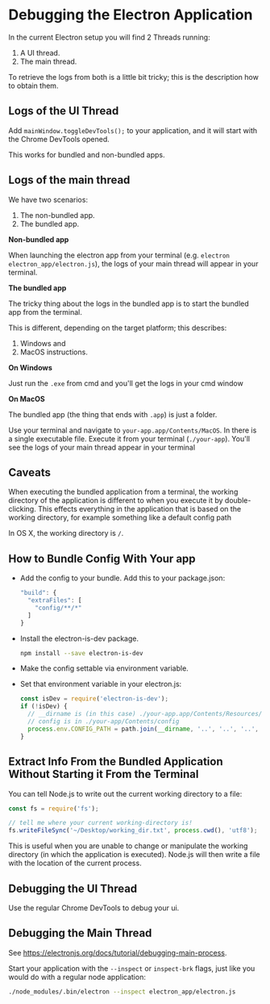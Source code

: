 # Debugging the Electron Application

In the current Electron setup you will find 2 Threads running:

1. A UI thread.
2. The main thread.

To retrieve the logs from both is a little bit tricky; this is the description
how to obtain them.

## Logs of the UI Thread

Add `mainWindow.toggleDevTools();` to your application, and it will start with
the Chrome DevTools opened.

This works for bundled and non-bundled apps.

## Logs of the main thread

We have two scenarios:

1. The non-bundled app.
1. The bundled app.

**Non-bundled app**

When launching the electron app from your terminal (e.g.  `electron
electron_app/electron.js`), the logs of your main thread will appear in your
terminal.

**The bundled app**

The tricky thing about the logs in the bundled app is to start the bundled app
from the terminal.

This is different, depending on the target platform; this describes:

1. Windows and
1. MacOS instructions.

**On Windows**

Just run the `.exe` from cmd and you'll get the logs in your cmd window

**On MacOS**

The bundled app (the thing that ends with `.app`) is just a folder.

Use your terminal and navigate to `your-app.app/Contents/MacOS`. In there is a
single executable file. Execute it from your terminal (`./your-app`). You'll
see the logs of your main thread appear in your terminal

## Caveats

When executing the bundled application from a terminal, the working directory
of the application is different to when you execute it by double-clicking. This
effects everything in the application that is based on the working directory,
for example something like a default config path

In OS X, the working directory is `/`.

## How to Bundle Config With Your app

- Add the config to your bundle. Add this to your package.json:

   ```JavaScript
   "build": {
     "extraFiles": [
       "config/**/*"
     ]
   }
   ```

- Install the electron-is-dev package.

   ```bash
   npm install --save electron-is-dev
   ```

- Make the config settable via environment variable.
- Set that environment variable in your electron.js:

   ```JavaScript
   const isDev = require('electron-is-dev');
   if (!isDev) {
     // __dirname is (in this case) ./your-app.app/Contents/Resources/app.asar/electron_app
     // config is in ./your-app/Contents/config
     process.env.CONFIG_PATH = path.join(__dirname, '..', '..', '..', 'config');
   }
   ```

## Extract Info From the Bundled Application Without Starting it From the Terminal

You can tell Node.js to write out the current working directory to a file:

```JavaScript
const fs = require('fs');

// tell me where your current working-directory is!
fs.writeFileSync('~/Desktop/working_dir.txt', process.cwd(), 'utf8');
```

This is useful when you are unable to change or manipulate the working
directory (in which the application is executed). Node.js will then write a
file with the location of the current process.

## Debugging the UI Thread

Use the regular Chrome DevTools to debug your ui.

## Debugging the Main Thread

See https://electronjs.org/docs/tutorial/debugging-main-process.

Start your application with the `--inspect` or `inspect-brk` flags, just like
you would do with a regular node application:

```bash
./node_modules/.bin/electron --inspect electron_app/electron.js
```
